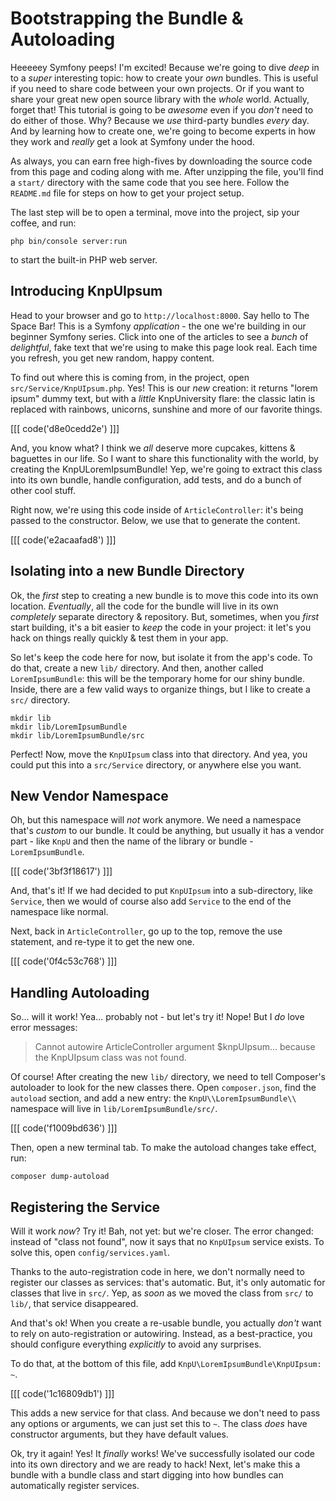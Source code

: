 # Bootstrapping the Bundle & Autoloading

Heeeeey Symfony peeps! I'm excited! Because we're going to dive *deep* in to a
*super* interesting topic: how to create your *own* bundles. This is useful if you
need to share code between your own projects. Or if you want to share your great
new open source library with the *whole* world. Actually, forget that! This tutorial
is going to be *awesome* even if you *don't* need to do either of those. Why? Because
we *use* third-party bundles *every* day. And by learning how to create one, we're
going to become experts in how they work and *really* get a look at Symfony under
the hood.

As always, you can earn free high-fives by downloading the source code from this
page and coding along with me. After unzipping the file, you'll find a `start/` directory
with the same code that you see here. Follow the `README.md` file for steps on how
to get your project setup.

The last step will be to open a terminal, move into the project, sip your coffee,
and run:

```terminal
php bin/console server:run
```

to start the built-in PHP web server.

## Introducing KnpUIpsum

Head to your browser and go to `http://localhost:8000`. Say hello to The Space Bar!
This is a Symfony *application* - the one we're building in our beginner Symfony
series. Click into one of the articles to see a *bunch* of *delightful*, fake text
that we're using to make this page look real. Each time you refresh, you get new
random, happy content.

To find out where this is coming from, in the project, open `src/Service/KnpUIpsum.php`.
Yes! This is our *new* creation: it returns "lorem ipsum" dummy text, but with
a *little* KnpUniversity flare: the classic latin is replaced with rainbows, unicorns,
sunshine and more of our favorite things.

[[[ code('d8e0cedd2e') ]]]

And, you know what? I think we *all* deserve more cupcakes, kittens & baguettes
in our life. So I want to share this functionality with the world, by creating the
KnpULoremIpsumBundle! Yep, we're going to extract this class into its own bundle,
handle configuration, add tests, and do a bunch of other cool stuff.

Right now, we're using this code inside of `ArticleController`: it's being passed
to the constructor. Below, we use that to generate the content.

[[[ code('e2acaafad8') ]]]

## Isolating into a new Bundle Directory

Ok, the *first* step to creating a new bundle is to move this code into its own
location. *Eventually*, all the code for the bundle will live in its own *completely*
separate directory & repository. But, sometimes, when you *first* start building,
it's a bit easier to *keep* the code in your project: it let's you hack on things
really quickly & test them in your app.

So let's keep the code here for now, but isolate it from the app's code. To do that,
create a new `lib/` directory. And then, another called `LoremIpsumBundle`: this
will be the temporary home for our shiny bundle. Inside, there are a few valid
ways to organize things, but I like to create a `src/` directory.

```terminal-silent
mkdir lib
mkdir lib/LoremIpsumBundle
mkdir lib/LoremIpsumBundle/src
```

Perfect! Now, move the `KnpUIpsum` class into that directory. And yea, you could
put this into a `src/Service` directory, or anywhere else you want.

## New Vendor Namespace

Oh, but this namespace will *not* work anymore. We need a namespace that's *custom*
to our bundle. It could be anything, but usually it has a vendor part - like
`KnpU` and then the name of the library or bundle - `LoremIpsumBundle`.

[[[ code('3bf3f18617') ]]]

And, that's it! If we had decided to put `KnpUIpsum` into a sub-directory, like `Service`,
then we would of course also add `Service` to the end of the namespace like normal.

Next, back in `ArticleController`, go up to the top, remove the use statement, and
re-type it to get the new one.

[[[ code('0f4c53c768') ]]]

## Handling Autoloading

So... will it work! Yea... probably not - but let's try it! Nope! But I *do* love
error messages:

> Cannot autowire ArticleController argument $knpUIpsum... because the KnpUIpsum
> class was not found.

Of course! After creating the new `lib/` directory, we need to tell Composer's
autoloader to look for the new classes there. Open `composer.json`, find the
`autoload` section, and add a new entry: the `KnpU\\LoremIpsumBundle\\` namespace
will live in `lib/LoremIpsumBundle/src/`.

[[[ code('f1009bd636') ]]]

Then, open a new terminal tab. To make the autoload changes take effect, run:

```terminal
composer dump-autoload
```

## Registering the Service

Will it work *now*? Try it! Bah, not yet: but we're closer. The error changed:
instead of "class not found", now it says that no `KnpUIpsum` service exists.
To solve this, open `config/services.yaml`.

Thanks to the auto-registration code in here, we don't normally need to register
our classes as services: that's automatic. But, it's only automatic for classes
that live in `src/`. Yep, as *soon* as we moved the class from `src/` to `lib/`,
that service disappeared.

And that's ok! When you create a re-usable bundle, you actually *don't* want to
rely on auto-registration or autowiring. Instead, as a best-practice, you should
configure everything *explicitly* to avoid any surprises.

To do that, at the bottom of this file, add `KnpU\LoremIpsumBundle\KnpUIpsum: ~`.

[[[ code('1c16809db1') ]]]

This adds a new service for that class. And because we don't need to pass any
options or arguments, we can just set this to `~`. The class *does* have constructor
arguments, but they have default values.

Ok, try it again! Yes! It *finally* works! We've successfully isolated our code
into its own directory and we are ready to hack! Next, let's make this a bundle
with a bundle class and start digging into how bundles can automatically register
services.
